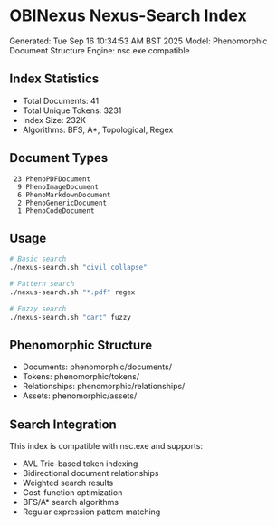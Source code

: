 # OBINexus Nexus-Search Index

Generated: Tue Sep 16 10:34:53 AM BST 2025
Model: Phenomorphic Document Structure
Engine: nsc.exe compatible

## Index Statistics

- Total Documents: 41
- Total Unique Tokens: 3231
- Index Size: 232K
- Algorithms: BFS, A*, Topological, Regex

## Document Types

     23 PhenoPDFDocument
      9 PhenoImageDocument
      6 PhenoMarkdownDocument
      2 PhenoGenericDocument
      1 PhenoCodeDocument

## Usage

```bash
# Basic search
./nexus-search.sh "civil collapse"

# Pattern search
./nexus-search.sh "*.pdf" regex

# Fuzzy search
./nexus-search.sh "cart" fuzzy
```

## Phenomorphic Structure

- Documents: phenomorphic/documents/
- Tokens: phenomorphic/tokens/
- Relationships: phenomorphic/relationships/
- Assets: phenomorphic/assets/

## Search Integration

This index is compatible with nsc.exe and supports:
- AVL Trie-based token indexing
- Bidirectional document relationships
- Weighted search results
- Cost-function optimization
- BFS/A* search algorithms
- Regular expression pattern matching

